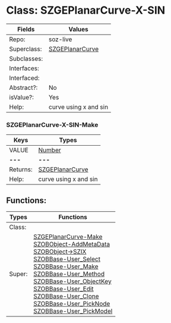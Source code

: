 
# Class:	SZGEPlanarCurve-X-SIN

| Fields | Values |
| --------- | --------- |
| Repo: | soz-live |
| Superclass: | [SZGEPlanarCurve](SZGEPlanarCurve.html) |
| Subclasses: |  |
| Interfaces: |  |
| Interfaced: |  |
| Abstract?: | No |
| isValue?: | Yes |
| Help: | curve using x and sin |

### SZGEPlanarCurve-X-SIN-Make

| Keys | Types |
| --------- | --------- |
| VALUE | [Number](Number.html) |
| **---** | **---** |
| Returns: | [SZGEPlanarCurve](SZGEPlanarCurve.html) |
| Help: | curve using x and sin |


## Functions:

| Types | Functions |
| --------- | --------- |
| Class: |  |
| Super: | [SZGEPlanarCurve-Make](SZGEPlanarCurve.html) <br> [SZOBObject-AddMetaData](SZOBObject.html) <br> [SZOBObject->SZIX](SZOBObject.html) <br> [SZOBBase-User_Select](SZOBBase.html) <br> [SZOBBase-User_Make](SZOBBase.html) <br> [SZOBBase-User_Method](SZOBBase.html) <br> [SZOBBase-User_ObjectKey](SZOBBase.html) <br> [SZOBBase-User_Edit](SZOBBase.html) <br> [SZOBBase-User_Clone](SZOBBase.html) <br> [SZOBBase-User_PickNode](SZOBBase.html) <br> [SZOBBase-User_PickModel](SZOBBase.html) |


